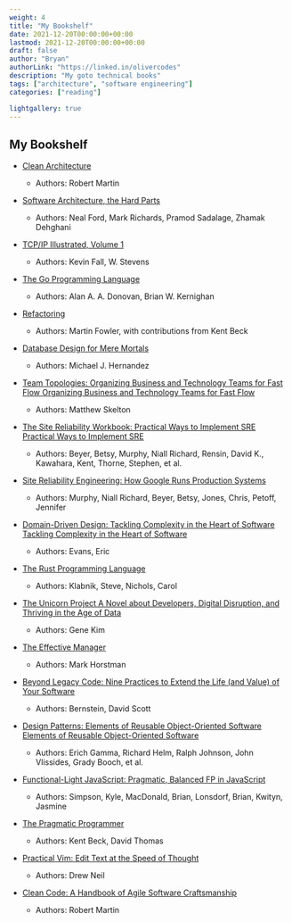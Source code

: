 ```yaml
---
weight: 4
title: "My Bookshelf"
date: 2021-12-20T00:00:00+00:00
lastmod: 2021-12-20T00:00:00+00:00
draft: false
author: "Bryan"
authorLink: "https://linked.in/olivercodes"
description: "My goto technical books"
tags: ["architecture", "software engineering"]
categories: ["reading"]

lightgallery: true
---
```


##  My Bookshelf

- [Clean Architecture](https://www.amazon.com/Clean-Architecture-Craftsmans-Software-Structure/dp/0134494164)
  - Authors: Robert Martin

- [Software Architecture, the Hard Parts](https://www.amazon.com/Software-Architecture-Trade-Off-Distributed-Architectures/dp/1492086894/ref=sr_1_1?keywords=software+architecture+the+hard+parts&qid=1641415956&s=books&sprefix=software+archite%2Cstripbooks%2C206&sr=1-1)
  - Authors: Neal Ford, Mark Richards, Pramod Sadalage, Zhamak Dehghani

- [TCP/IP Illustrated, Volume 1](https://www.amazon.com/TCP-Illustrated-Protocols-Addison-Wesley-Professional/dp/0321336313/ref=sr_1_2?crid=34KRVBYLQXVVK&keywords=tcp%2Fip&qid=1641416428&s=books&sprefix=tcp%2Fip%2Cstripbooks%2C114&sr=1-2)
  - Authors: Kevin Fall, W. Stevens

- [The Go Programming Language](https://www.gopl.io/)
  - Authors: Alan A. A. Donovan, Brian W. Kernighan

- [Refactoring](https://martinfowler.com/books/refactoring.html)
  - Authors: Martin Fowler, with contributions from Kent Beck
  
- [Database Design for Mere Mortals](https://www.amazon.com/gp/product/0136788041/ref=ppx_yo_dt_b_search_asin_title?ie=UTF8&psc=1)
  - Authors: Michael J. Hernandez

- [Team Topologies: Organizing Business and Technology Teams for Fast Flow Organizing Business and Technology Teams for Fast Flow](https://www.amazon.com/gp/product/1942788819/ref=ppx_yo_dt_b_search_asin_title?ie=UTF8&psc=1)
  - Authors: Matthew Skelton

- [The Site Reliability Workbook: Practical Ways to Implement SRE Practical Ways to Implement SRE](https://www.amazon.com/gp/product/1492029505/ref=ppx_yo_dt_b_search_asin_title?ie=UTF8&psc=1)
  - Authors: Beyer, Betsy, Murphy, Niall Richard, Rensin, David K., Kawahara, Kent, Thorne, Stephen, et al.

- [Site Reliability Engineering: How Google Runs Production Systems](https://www.amazon.com/gp/product/149192912X/ref=ppx_yo_dt_b_search_asin_title?ie=UTF8&psc=1)
  - Authors: Murphy, Niall Richard, Beyer, Betsy, Jones, Chris, Petoff, Jennifer

- [Domain-Driven Design: Tackling Complexity in the Heart of Software Tackling Complexity in the Heart of Software](https://www.amazon.com/gp/product/0321125215/ref=ppx_yo_dt_b_search_asin_title?ie=UTF8&psc=1)
  - Authors: Evans, Eric

- [The Rust Programming Language](https://www.amazon.com/gp/product/1593278284/ref=ppx_yo_dt_b_search_asin_title?ie=UTF8&psc=1)
  - Authors: Klabnik, Steve, Nichols, Carol 

- [The Unicorn Project A Novel about Developers, Digital Disruption, and Thriving in the Age of Data](https://www.amazon.com/gp/product/1942788762/ref=ppx_yo_dt_b_search_asin_title?ie=UTF8&psc=1)
  - Authors: Gene Kim

- [The Effective Manager](https://www.amazon.com/gp/product/1119244609/ref=ppx_yo_dt_b_search_asin_title?ie=UTF8&psc=1)
  - Authors: Mark Horstman

- [Beyond Legacy Code: Nine Practices to Extend the Life (and Value) of Your Software](https://www.amazon.com/gp/product/1680500791/ref=ppx_yo_dt_b_search_asin_title?ie=UTF8&psc=1)
  - Authors: Bernstein, David Scott

- [Design Patterns: Elements of Reusable Object-Oriented Software Elements of Reusable Object-Oriented Software](https://www.amazon.com/gp/product/0201633612/ref=ppx_yo_dt_b_search_asin_title?ie=UTF8&psc=1)
  - Authors: Erich Gamma, Richard Helm, Ralph Johnson, John Vlissides, Grady Booch, et al. 

- [Functional-Light JavaScript: Pragmatic, Balanced FP in JavaScript](https://www.amazon.com/gp/product/B0787DBFKH/ref=ppx_yo_dt_b_search_asin_title?ie=UTF8&psc=1)
  - Authors:  Simpson, Kyle, MacDonald, Brian, Lonsdorf, Brian, Kwityn, Jasmine

- [The Pragmatic Programmer](https://www.amazon.com/gp/product/B003GCTQAE/ref=ppx_yo_dt_b_search_asin_title?ie=UTF8&psc=1)
  - Authors: Kent Beck, David Thomas

- [Practical Vim: Edit Text at the Speed of Thought](https://www.amazon.com/Practical-Vim-Edit-Speed-Thought/dp/1680501275/ref=sr_1_2?keywords=practical+vim&qid=1641417721&sr=8-2)
  - Authors: Drew Neil

- [Clean Code: A Handbook of Agile Software Craftsmanship](https://www.amazon.com/gp/product/0132350882/ref=ppx_yo_dt_b_search_asin_title?ie=UTF8&psc=1)
  - Authors: Robert Martin


